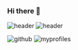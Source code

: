 ### Hi there 👋
![header](https://welcome.vercel.app/api?type=wave&color=auto&height=300&section=header&text=capsule%20render&fontSize=90)
![header](https://welcome.vercel.app/api?text=Hello%World!&fontSize=40&desc=Desc&descSize=30)

![github](https://img.shields.io/badge/GitHub-100000?style=for-the-badge&logo=github&logoColor=white)
![myprofiles](https://github-readme-stats.vercel.app/api?username=HEun0420&theme=blue-green)
